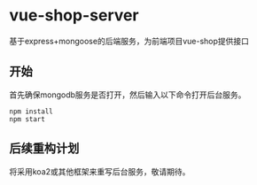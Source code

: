 # vue-shop-server
基于express+mongoose的后端服务，为前端项目vue-shop提供接口

## 开始

首先确保mongodb服务是否打开，然后输入以下命令打开后台服务。

```
npm install
npm start
```

## 后续重构计划

将采用koa2或其他框架来重写后台服务，敬请期待。
